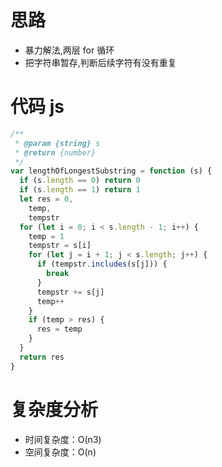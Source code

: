 # 思路

- 暴力解法,两层 for 循环
- 把字符串暂存,判断后续字符有没有重复

# 代码 js

```js
/**
 * @param {string} s
 * @return {number}
 */
var lengthOfLongestSubstring = function (s) {
  if (s.length == 0) return 0
  if (s.length == 1) return 1
  let res = 0,
    temp,
    tempstr
  for (let i = 0; i < s.length - 1; i++) {
    temp = 1
    tempstr = s[i]
    for (let j = i + 1; j < s.length; j++) {
      if (tempstr.includes(s[j])) {
        break
      }
      tempstr += s[j]
      temp++
    }
    if (temp > res) {
      res = temp
    }
  }
  return res
}
```

# 复杂度分析

- 时间复杂度：O(n3)
- 空间复杂度：O(n)
